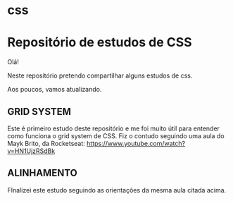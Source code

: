# css
<h1>Repositório de estudos de CSS</h1>

Olá!

Neste repositório pretendo compartilhar alguns estudos de css.

Aos poucos, vamos atualizando.


<h2>GRID SYSTEM</h2>

Este é primeiro estudo deste repositório e me foi muito útil para entender como funciona o grid system de CSS. Fiz o contudo seguindo  uma aula do Mayk Brito, da Rocketseat: https://www.youtube.com/watch?v=HN1UjzRSdBk


<h2>ALINHAMENTO</h2>

FInalizei este estudo seguindo as orientações da mesma aula citada acima.